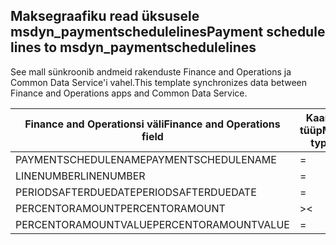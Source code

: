 ## <a name="payment-schedule-lines-to-msdyn_paymentschedulelines"></a><span data-ttu-id="422de-101">Maksegraafiku read üksusele msdyn_paymentschedulelines</span><span class="sxs-lookup"><span data-stu-id="422de-101">Payment schedule lines to msdyn_paymentschedulelines</span></span>

<span data-ttu-id="422de-102">See mall sünkroonib andmeid rakenduste Finance and Operations ja Common Data Service'i vahel.</span><span class="sxs-lookup"><span data-stu-id="422de-102">This template synchronizes data between Finance and Operations apps and Common Data Service.</span></span>

<span data-ttu-id="422de-103">Finance and Operationsi väli</span><span class="sxs-lookup"><span data-stu-id="422de-103">Finance and Operations field</span></span> | <span data-ttu-id="422de-104">Kaardi tüüp</span><span class="sxs-lookup"><span data-stu-id="422de-104">Map type</span></span> | <span data-ttu-id="422de-105">Muu Dynamics 365 väli</span><span class="sxs-lookup"><span data-stu-id="422de-105">Other Dynamics 365 field</span></span> | <span data-ttu-id="422de-106">Vaikeväärtus</span><span class="sxs-lookup"><span data-stu-id="422de-106">Default value</span></span>
---|---|---|---
<span data-ttu-id="422de-107">PAYMENTSCHEDULENAME</span><span class="sxs-lookup"><span data-stu-id="422de-107">PAYMENTSCHEDULENAME</span></span> | = | <span data-ttu-id="422de-108">msdyn_paymentschedule.msdyn_name</span><span class="sxs-lookup"><span data-stu-id="422de-108">msdyn_paymentschedule.msdyn_name</span></span> | 
<span data-ttu-id="422de-109">LINENUMBER</span><span class="sxs-lookup"><span data-stu-id="422de-109">LINENUMBER</span></span> | = | <span data-ttu-id="422de-110">msdyn_linenumber</span><span class="sxs-lookup"><span data-stu-id="422de-110">msdyn_linenumber</span></span> | 
<span data-ttu-id="422de-111">PERIODSAFTERDUEDATE</span><span class="sxs-lookup"><span data-stu-id="422de-111">PERIODSAFTERDUEDATE</span></span> | = | <span data-ttu-id="422de-112">msdyn_periodsafterduedate</span><span class="sxs-lookup"><span data-stu-id="422de-112">msdyn_periodsafterduedate</span></span> | 
<span data-ttu-id="422de-113">PERCENTORAMOUNT</span><span class="sxs-lookup"><span data-stu-id="422de-113">PERCENTORAMOUNT</span></span> | >< | <span data-ttu-id="422de-114">msdyn_percentoramount</span><span class="sxs-lookup"><span data-stu-id="422de-114">msdyn_percentoramount</span></span> | 
<span data-ttu-id="422de-115">PERCENTORAMOUNTVALUE</span><span class="sxs-lookup"><span data-stu-id="422de-115">PERCENTORAMOUNTVALUE</span></span> | = | <span data-ttu-id="422de-116">msdyn_percentoramountvalue</span><span class="sxs-lookup"><span data-stu-id="422de-116">msdyn_percentoramountvalue</span></span> | 
